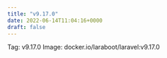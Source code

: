 ```yaml
---
title: "v9.17.0"
date: 2022-06-14T11:04:16+0000
draft: false
---
```


Tag: v9.17.0
Image: docker.io/laraboot/laravel:v9.17.0
